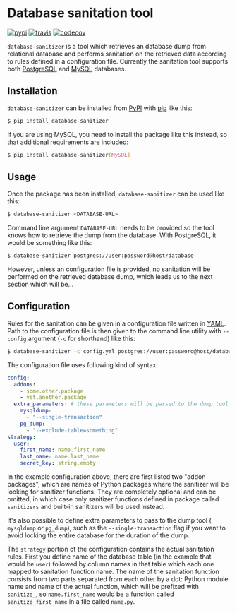 # Database sanitation tool

[![pypi][pypi-image]][pypi-url]
[![travis][travis-image]][travis-url]
[![codecov][codecov-image]][codecov-url]

[pypi-image]: https://badge.fury.io/py/database-sanitizer.svg
[pypi-url]: https://pypi.org/project/database-sanitizer/
[travis-image]: https://travis-ci.org/andersinno/python-database-sanitizer.svg?branch=master
[travis-url]: https://travis-ci.org/andersinno/python-database-sanitizer
[codecov-image]: https://codecov.io/gh/andersinno/python-database-sanitizer/branch/master/graph/badge.svg
[codecov-url]: https://codecov.io/gh/andersinno/python-database-sanitizer

`database-sanitizer` is a tool which retrieves an database dump from
relational database and performs sanitation on the retrieved data
according to rules defined in a configuration file. Currently the
sanitation tool supports both [PostgreSQL] and [MySQL] databases.

[PostgreSQL]: https://postgres.org
[MySQL]: https://mysql.com

## Installation

`database-sanitizer` can be installed from [PyPI] with [pip] like this:

```bash
$ pip install database-sanitizer
```

If you are using MySQL, you need to install the package like this
instead, so that additional requirements are included:

```bash
$ pip install database-sanitizer[MySQL]
```

[PyPI]: https://pypi.org
[pip]: https://pip.pypa.io/en/stable/

## Usage

Once the package has been installed, `database-sanitizer` can be used
like this:

```bash
$ database-sanitizer <DATABASE-URL>
```

Command line argument `DATABASE-URL` needs to be provided so the tool
knows how to retrieve the dump from the database. With PostgreSQL, it
would be something like this:

```bash
$ database-sanitizer postgres://user:password@host/database
```

However, unless an configuration file is provided, no sanitation will be
performed on the retrieved database dump, which leads us to the next
section which will be...

## Configuration

Rules for the sanitation can be given in a configuration file written in
[YAML]. Path to the configuration file is then given to the command line
utility with `--config` argument (`-c` for shorthand) like this:

[YAML]: http://yaml.org

```bash
$ database-sanitizer -c config.yml postgres://user:password@host/database
```

The configuration file uses following kind of syntax:

```YAML
config:
  addons:
    - some.other.package
    - yet.another.package
  extra_parameters: # these parameters will be passed to the dump tool CLI
    mysqldump:
      - "--single-transaction"
    pg_dump:
      - "--exclude-table=something"
strategy:
  user:
    first_name: name.first_name
    last_name: name.last_name
    secret_key: string.empty
```

In the example configuration above, there are first listed two "addon
packages", which are names of Python packages where the sanitizer will
be looking for sanitizer functions. They are completely optional and can
be omitted, in which case only sanitizer functions defined in package
called `sanitizers` and built-in sanitizers will be used instead.

It's also possible to define extra parameters to pass to the dump tool (
`mysqldump` or `pg_dump`), such as the `--single-transaction` flag if you
want to avoid locking the entire database for the duration of the dump.

The `strategy` portion of the configuration contains the actual
sanitation rules. First you define name of the database table (in the
example that would be `user`) followed by column names in that table
which each one mapped to sanitation function name. The name of the
sanitation function consists from two parts separated from each other by
a dot: Python module name and name of the actual function, which will
be prefixed with `sanitize_`, so `name.first_name` would be a function
called `sanitize_first_name` in a file called `name.py`.

